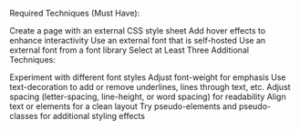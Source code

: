 Required Techniques (Must Have):

Create a page with an external CSS style sheet
Add hover effects to enhance interactivity
Use an external font that is self-hosted
Use an external font from a font library
Select at Least Three Additional Techniques:

Experiment with different font styles
Adjust font-weight for emphasis
Use text-decoration to add or remove underlines, lines through text, etc.
Adjust spacing (letter-spacing, line-height, or word spacing) for readability
Align text or elements for a clean layout
Try pseudo-elements and pseudo-classes for additional styling effects
